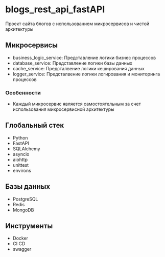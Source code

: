 # blogs_rest_api_fastAPI

Проект сайта блогов с использованием микросервисов и чистой архитектуры

## Микросервисы

* business_logic_service: Представление логики бизнес процессов
* database_service: Представление логики базы данных
* cache_service: Предсталвение логики кеширования данных
* logger_service: Предсталвение логики логирования и мониторинга процессов

### Особенности

* Каждый микросервис является самостоятельным за счет использования микросервисной архитектуры

## Глобальный стек

* Python
* FastAPI
* SQLAlchemy
* asyncio
* aiohttp
* unittest
* environs

## Базы данных

* PostgreSQL
* Redis
* MongoDB

## Инструменты

* Docker
* CI CD
* swagger
